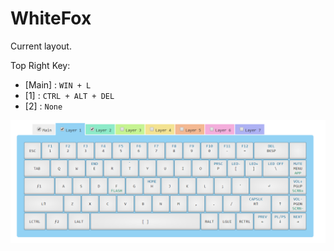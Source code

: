 # WhiteFox

Current layout.

Top Right Key: 
* [Main] : `WIN + L`
* [1] : `CTRL + ALT + DEL`
* [2] : `None`

![configuration](assets/layout.png)
